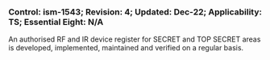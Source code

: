 ### Control: ism-1543; Revision: 4; Updated: Dec-22; Applicability: TS; Essential Eight: N/A
<p>An authorised RF and IR device register for SECRET and TOP SECRET areas is developed, implemented, maintained and verified on a regular basis.</p>